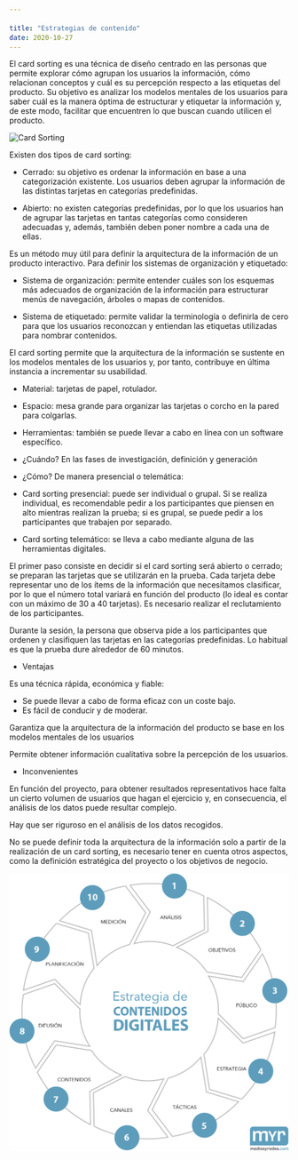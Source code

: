 ```yaml
---

title: "Estrategias de contenido"
date: 2020-10-27
---
```


El card sorting es una técnica de diseño centrado en las personas que permite explorar cómo agrupan los usuarios la información, cómo relacionan conceptos y cuál es su percepción respecto a las etiquetas del
producto. Su objetivo es analizar los modelos mentales de los usuarios para saber cuál es la manera óptima de estructurar y etiquetar la información y, de este modo, facilitar que encuentren lo que buscan cuando utilicen el producto.

![Card Sorting](/img/1_c6wJ_peW0Tr2baN-P2zmoA.png) 


Existen dos tipos de card sorting:

- Cerrado: su objetivo es ordenar la información en base a una categorización existente. Los usuarios deben agrupar la información de las distintas tarjetas en categorías predefinidas.

- Abierto: no existen categorías predefinidas, por lo que los usuarios han de agrupar las tarjetas en tantas categorías como consideren adecuadas y, además, también deben poner nombre a cada una de ellas.

Es un método muy útil para definir la arquitectura de la información de un producto interactivo. Para definir los sistemas de organización y etiquetado:

- Sistema de organización: permite entender cuáles son los esquemas más adecuados de organización de la información para estructurar menús de navegación, árboles o mapas de contenidos.

- Sistema de etiquetado: permite validar la terminología o definirla de cero para que los usuarios reconozcan y entiendan las etiquetas utilizadas para nombrar contenidos.

El card sorting permite que la arquitectura de la información se sustente en los modelos mentales
de los usuarios y, por tanto, contribuye en última instancia a incrementar su usabilidad.

* Material: tarjetas de papel, rotulador.

* Espacio: mesa grande para organizar las tarjetas o corcho en la pared para colgarlas.

* Herramientas: también se puede llevar a cabo en línea con un software
específico.

- ¿Cuándo?
En las fases de investigación, definición y generación

- ¿Cómo?
De manera presencial o telemática:

* Card sorting presencial: puede ser individual o grupal. Si se realiza individual, es recomendable pedir a los participantes que piensen en alto mientras realizan la prueba; si es grupal, se puede pedir a los participantes que trabajen por separado.

* Card sorting telemático: se lleva a cabo mediante alguna de las herramientas digitales. 

El primer paso consiste en decidir si el card sorting será abierto o cerrado; se preparan las tarjetas
que se utilizarán en la prueba. Cada tarjeta debe representar uno de los ítems de la información que
necesitamos clasificar, por lo que el número total variará en función del producto (lo ideal es contar con un máximo de 30 a 40 tarjetas). Es necesario realizar el reclutamiento de los participantes. 

Durante la sesión, la persona que observa pide a los participantes que ordenen y clasifiquen las tarjetas en las categorías predefinidas. Lo habitual es que la prueba dure alrededor de 60 minutos.

* Ventajas

Es una técnica rápida, económica y fiable:
- Se puede llevar a cabo de forma eficaz con un coste bajo.
- Es fácil de conducir y de moderar.

Garantiza que la arquitectura de la información del producto se base en los modelos mentales de los usuarios 

Permite obtener información cualitativa sobre la percepción de los usuarios.


* Inconvenientes

En función del proyecto, para obtener resultados representativos hace falta un cierto volumen de usuarios que hagan el ejercicio y, en consecuencia, el análisis de los datos puede resultar complejo.

Hay que ser riguroso en el análisis de los datos recogidos.

No se puede definir toda la arquitectura de la información solo a partir de la realización de un card sorting, es necesario tener en cuenta otros aspectos, como la definición estratégica del proyecto o los objetivos de negocio.

![Estrategia de contenidos](/img/estrategia-de-contenidos-digitales.png) 

